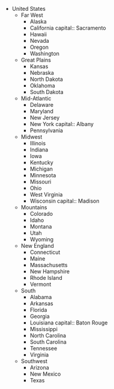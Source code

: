 - United States
	- Far West
		- Alaska
		- California
		capital:: Sacramento
		- Hawaii
		- Nevada
		- Oregon
		- Washington
	- Great Plains
		- Kansas
		- Nebraska
		- North Dakota
		- Oklahoma
		- South Dakota
	- Mid-Atlantic
		- Delaware
		- Maryland
		- New Jersey
		- New York
		capital:: Albany
		- Pennsylvania
	- Midwest
		- Illinois
		- Indiana
		- Iowa
		- Kentucky
		- Michigan
		- Minnesota
		- Missouri
		- Ohio
		- West Virginia
		- Wisconsin
		capital:: Madison
	- Mountains
		- Colorado
		- Idaho
		- Montana
		- Utah
		- Wyoming
	- New England
		- Connecticut
		- Maine
		- Massachusetts
		- New Hampshire
		- Rhode Island
		- Vermont
	- South
		- Alabama
		- Arkansas
		- Florida
		- Georgia
		- Louisiana
		capital:: Baton Rouge
		- Mississippi
		- North Carolina
		- South Carolina
		- Tennessee
		- Virginia
	- Southwest
		- Arizona
		- New Mexico
		- Texas
